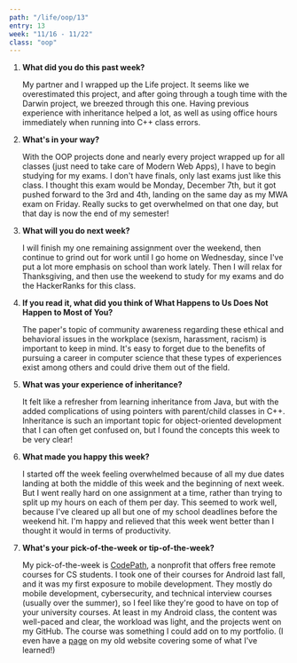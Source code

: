 ```yaml
---
path: "/life/oop/13"
entry: 13
week: "11/16 - 11/22"
class: "oop"
---
```


1. **What did you do this past week?**

    My partner and I wrapped up the Life project. It seems like we overestimated this project, and after going through a tough time with the Darwin project, we breezed through this one. Having previous experience with inheritance helped a lot, as well as using office hours immediately when running into C++ class errors.

1. **What's in your way?**

    With the OOP projects done and nearly every project wrapped up for all classes (just need to take care of Modern Web Apps), I have to begin studying for my exams. I don't have finals, only last exams just like this class. I thought this exam would be Monday, December 7th, but it got pushed forward to the 3rd and 4th, landing on the same day as my MWA exam on Friday. Really sucks to get overwhelmed on that one day, but that day is now the end of my semester!

1. **What will you do next week?**

    I will finish my one remaining assignment over the weekend, then continue to grind out for work until I go home on Wednesday, since I've put a lot more emphasis on school than work lately. Then I will relax for Thanksgiving, and then use the weekend to study for my exams and do the HackerRanks for this class.

1. **If you read it, what did you think of What Happens to Us Does Not Happen to Most of You?**

    The paper's topic of community awareness regarding these ethical and behavioral issues in the workplace (sexism, harassment, racism) is important to keep in mind. It's easy to forget due to the benefits of pursuing a career in computer science that these types of experiences exist among others and could drive them out of the field.

1. **What was your experience of inheritance?**

    It felt like a refresher from learning inheritance from Java, but with the added complications of using pointers with parent/child classes in C++. Inheritance is such an important topic for object-oriented development that I can often get confused on, but I found the concepts this week to be very clear!

1. **What made you happy this week?**

    I started off the week feeling overwhelmed because of all my due dates landing at both the middle of this week and the beginning of next week. But I went really hard on one assignment at a time, rather than trying to split up my hours on each of them per day. This seemed to work well, because I've cleared up all but one of my school deadlines before the weekend hit. I'm happy and relieved that this week went better than I thought it would in terms of productivity.

1. **What's your pick-of-the-week or tip-of-the-week?**

    My pick-of-the-week is [CodePath](https://codepath.org/classes), a nonprofit that offers free remote courses for CS students. I took one of their courses for Android last fall, and it was my first exposure to mobile development. They mostly do mobile development, cybersecurity, and technical interview courses (usually over the summer), so I feel like they're good to have on top of your university courses. At least in my Android class, the content was well-paced and clear, the workload was light, and the projects went on my GitHub. The course was something I could add on to my portfolio. (I even have a [page](https://andrewandyle.github.io/codepath.html) on my old website covering some of what I've learned!)